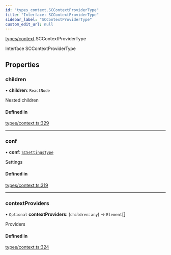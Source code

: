 ```yaml
---
id: "types_context.SCContextProviderType"
title: "Interface: SCContextProviderType"
sidebar_label: "SCContextProviderType"
custom_edit_url: null
---
```


[types/context](../modules/types_context.md).SCContextProviderType

Interface SCContextProviderType

## Properties

### children

• **children**: `ReactNode`

Nested children

#### Defined in

[types/context.ts:329](https://github.com/selfcommunity/community-ui/blob/de7e3c8/packages/sc-core/src/types/context.ts#L329)

___

### conf

• **conf**: [`SCSettingsType`](types_context.SCSettingsType.md)

Settings

#### Defined in

[types/context.ts:319](https://github.com/selfcommunity/community-ui/blob/de7e3c8/packages/sc-core/src/types/context.ts#L319)

___

### contextProviders

• `Optional` **contextProviders**: (`children`: `any`) => `Element`[]

Providers

#### Defined in

[types/context.ts:324](https://github.com/selfcommunity/community-ui/blob/de7e3c8/packages/sc-core/src/types/context.ts#L324)
